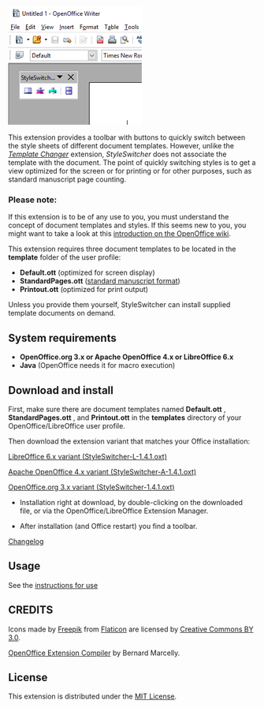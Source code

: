 ![Screenshot: toolbar](Screenshots/Toolbar00-en.png)

This extension provides a toolbar with buttons to quickly switch between the style sheets of different document templates. 
However, unlike the [_Template Changer_](https://extensions.openoffice.org/en/project/template-changer) extension,  _StyleSwitcher_  does not associate the template with the document. The point of quickly switching styles is to get a view optimized for the screen or for printing or for other purposes, such as standard manuscript page counting.

### Please note:

If this extension is to be of any use to you, you must understand the concept of document templates and styles. If this seems new to you, you might want to take a look at this [introduction on the OpenOffice wiki](https://wiki.openoffice.org/wiki/Documentation/OOoAuthors_User_Manual/Writer_Guide/Introduction_to_Styles). 


This extension requires three document templates to be located in the __template__ folder of the user profile: 

*  __Default.ott__  (optimized for screen display)
*  __StandardPages.ott__  ([standard manuscript format](https://en.wikipedia.org/wiki/Standard_manuscript_format))
*  __Printout.ott__  (optimized for print output)


Unless you provide them yourself, StyleSwitcher can install supplied template documents on demand. 
 

## System requirements

* __OpenOffice.org 3.x or Apache OpenOffice 4.x or LibreOffice 6.x__
* __Java__ (OpenOffice needs it for macro execution)

## Download and install

First, make sure there are document templates named __Default.ott__ , __StandardPages.ott__ , and  __Printout.ott__ in the  __templates__  directory of your OpenOffice/LibreOffice user profile.

Then download the extension variant that matches your Office installation:

[LibreOffice 6.x variant (StyleSwitcher-L-1.4.1.oxt)](https://raw.githubusercontent.com/peter88213/StyleSwitcher/master/StyleSwitcher-L-1.4.1.oxt)

[Apache OpenOffice 4.x variant (StyleSwitcher-A-1.4.1.oxt)](https://raw.githubusercontent.com/peter88213/StyleSwitcher/master/StyleSwitcher-A-1.4.1.oxt)

[OpenOffice.org 3.x variant (StyleSwitcher-1.4.1.oxt)](https://raw.githubusercontent.com/peter88213/StyleSwitcher/master/StyleSwitcher-1.4.1.oxt)

* Installation right at download, by double-clicking on the downloaded file, or via the OpenOffice/LibreOffice Extension Manager.

* After installation (and Office restart) you find a toolbar.

[Changelog](changelog)


## Usage

See the [instructions for use](help-en)

## CREDITS
Icons made by [Freepik](https://www.freepik.com) from [Flaticon](https://www.flaticon.com) are licensed by [Creative Commons BY 3.0](http://creativecommons.org/licenses/by/3.0/).

[OpenOffice Extension Compiler](https://wiki.openoffice.org/wiki/Extensions_Packager#Extension_Compiler) by Bernard Marcelly.


## License

This extension is distributed under the [MIT License](http://www.opensource.org/licenses/mit-license.php).
